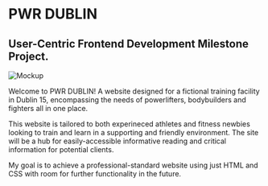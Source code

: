 # PWR DUBLIN

## User-Centric Frontend Development Milestone Project.

![Mockup](md_images/mockup.png)

Welcome to PWR DUBLIN! A website designed for a fictional training facility in Dublin 15, encompassing the needs of powerlifters, bodybuilders and fighters all in one place. 

This website is tailored to both experineced athletes and fitness newbies looking to train and learn in a supporting and friendly environment. 
The site will be a hub for easily-accessible informative reading and critical information for potential clients. 

My goal is to achieve a professional-standard website using just HTML and CSS with room for further functionality in the future.
